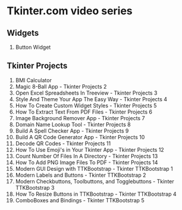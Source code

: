 # Tkinter.com video series

## Widgets

1. Button Widget

## Tkinter Projects

1. BMI Calculator
2. Magic 8-Ball App - Tkinter Projects 2
3. Open Excel Spreadsheets In Treeview - Tkinter Projects 3
4. Style And Theme Your App The Easy Way - Tkinter Projects 4
5. How To Create Custom Widget Styles - Tkinter Projects 5
6. How To Extract Text From PDF Files - Tkinter Projects 6
7. Image Background Remover App - Tkinter Projects 7
8. Domain Name Lookup Tool - Tkinter Projects 8
9. Build A Spell Checker App - Tkinter Projects 9
10. Build A QR Code Generator App - Tkinter Projects 10
11. Decode QR Codes - Tkinter Projects 11
12. How To Use Emoji's in Your Tkinter App - Tkinter Projects 12
13. Count Number Of Files In A Directory - Tkinter Projects 13
14. How To Add PNG Image Files To PDF - Tkinter Projects 14
15. Modern GUI Design with TTKBootstrap - Tkinter TTKBootstrap 1
16. Modern Labels and Buttons - Tkinter TTKBootstrap 2
17. Modern Checkbuttons, Toolbuttons, and Togglebuttons - Tkinter TTKBootstrap 3
18. How To Resize Buttons in TTKBootstrap - Tkinter TTKBootstrap 4
19. ComboBoxes and Bindings - Tkinter TTKBootstrap 5
